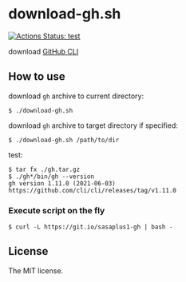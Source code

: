 # download-gh.sh

[![Actions Status: test](https://github.com/sasaplus1/download-gh.sh/workflows/test/badge.svg)](https://github.com/sasaplus1/download-gh.sh/actions?query=workflow%3A"test")

download [GitHub CLI](https://cli.github.com/)

## How to use

download `gh` archive to current directory:

```console
$ ./download-gh.sh
```

download `gh` archive to target directory if specified:

```console
$ ./download-gh.sh /path/to/dir
```

test:

```console
$ tar fx ./gh.tar.gz
$ ./gh*/bin/gh --version
gh version 1.11.0 (2021-06-03)
https://github.com/cli/cli/releases/tag/v1.11.0
```

### Execute script on the fly

```console
$ curl -L https://git.io/sasaplus1-gh | bash -
```

## License

The MIT license.

